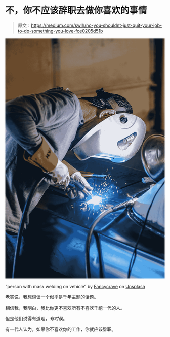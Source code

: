# 不，你不应该辞职去做你喜欢的事情

> 原文：<https://medium.com/swlh/no-you-shouldnt-just-quit-your-job-to-do-something-you-love-fce0205d51b>

![](img/20c534f2bcda43b86642fb8bc5a3689c.png)

“person with mask welding on vehicle” by [Fancycrave](https://unsplash.com/@fancycrave?utm_source=medium&utm_medium=referral) on [Unsplash](https://unsplash.com?utm_source=medium&utm_medium=referral)

老实说，我想谈谈一个似乎是千年主题的话题。

相信我，我明白，我比你更不喜欢所有不喜欢千禧一代的人。

但是他们说得有道理，*有时候*。

有一代人认为，如果你不喜欢你的工作，你就应该辞职。